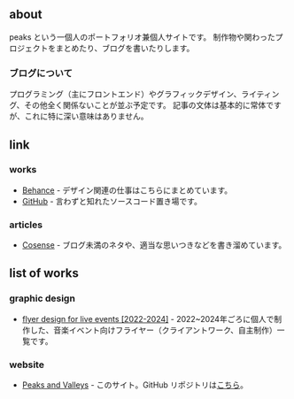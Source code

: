 ## about

peaks という一個人のポートフォリオ兼個人サイトです。
制作物や関わったプロジェクトをまとめたり、ブログを書いたりします。

### ブログについて

プログラミング（主にフロントエンド）やグラフィックデザイン、ライティング、その他全く関係ないことが並ぶ予定です。
記事の文体は基本的に常体ですが、これに特に深い意味はありません。

## link

### works

- <a href="https://www.behance.net/peaks-and-valleys" target="_blank" rel="me">Behance</a> - デザイン関連の仕事はこちらにまとめています。
- <a href="https://github.com/peaksvndvalleys" target="_blank" rel="me">GitHub</a> - 言わずと知れたソースコード置き場です。

### articles

- <a href="https://scrapbox.io/peaks-and-valleys/" target="_blank" rel="me">Cosense</a> - ブログ未満のネタや、適当な思いつきなどを書き溜めています。

## list of works

### graphic design

- [flyer design for live events [2022-2024]](https://www.behance.net/gallery/206272687/flyer-works-for-live-events-2022-2024) - 2022~2024年ごろに個人で制作した、音楽イベント向けフライヤー（クライアントワーク、自主制作）一覧です。

### website

- [Peaks and Valleys](https://peaks-and-valleys.net/) - このサイト。GitHub リポジトリは[こちら](https://github.com/peaksvndvalleys/pav_works)。
